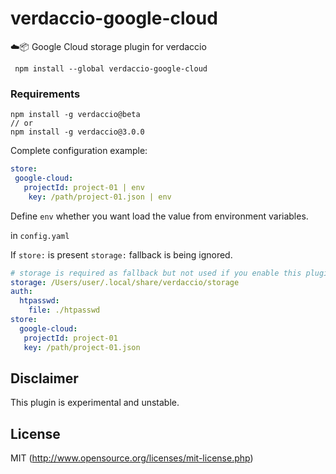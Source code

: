 # verdaccio-google-cloud
☁️📦 Google Cloud storage plugin for verdaccio

```
 npm install --global verdaccio-google-cloud
```

### Requirements

```
npm install -g verdaccio@beta
// or
npm install -g verdaccio@3.0.0
```

Complete configuration example:

```yaml
store:
 google-cloud:
   projectId: project-01 | env
	key: /path/project-01.json | env
```
Define `env` whether you want load the value from environment variables.

in `config.yaml`

If `store:` is present `storage:` fallback is being ignored.

```yaml
# storage is required as fallback but not used if you enable this plugin
storage: /Users/user/.local/share/verdaccio/storage
auth:
  htpasswd:
    file: ./htpasswd
store:
  google-cloud:
   projectId: project-01
   key: /path/project-01.json
```

## Disclaimer

This plugin is experimental and unstable.

## License

MIT (http://www.opensource.org/licenses/mit-license.php)